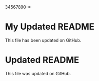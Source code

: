 34567890-=
# My Updated README

This file has been updated on GitHub.
# Updated README

This file was updated on GitHub.
